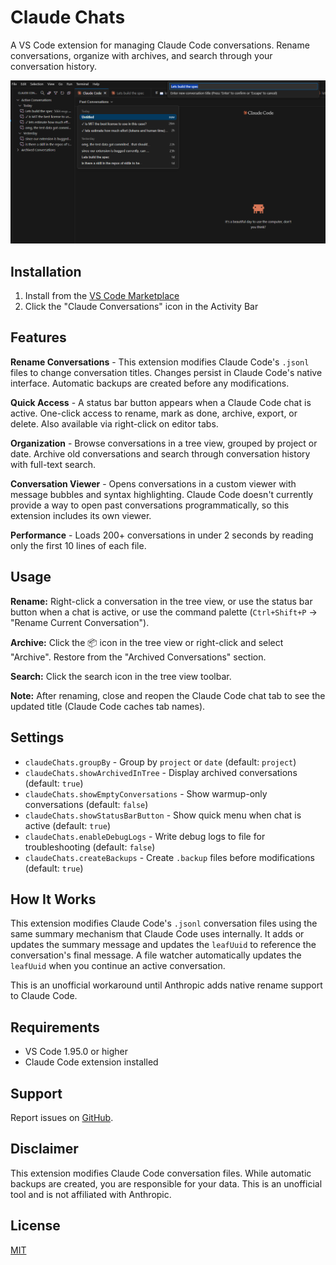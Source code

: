 # Claude Chats

A VS Code extension for managing Claude Code conversations. Rename conversations, organize with archives, and search through your conversation history.

![Claude Chats Extension](docs/images/in-action.png)

## Installation

1. Install from the [VS Code Marketplace](https://marketplace.visualstudio.com/items?itemName=AlexZanfir.claude-chats)
2. Click the "Claude Conversations" icon in the Activity Bar

## Features

**Rename Conversations** - This extension modifies Claude Code's `.jsonl` files to change conversation titles. Changes persist in Claude Code's native interface. Automatic backups are created before any modifications.

**Quick Access** - A status bar button appears when a Claude Code chat is active. One-click access to rename, mark as done, archive, export, or delete. Also available via right-click on editor tabs.

**Organization** - Browse conversations in a tree view, grouped by project or date. Archive old conversations and search through conversation history with full-text search.

**Conversation Viewer** - Opens conversations in a custom viewer with message bubbles and syntax highlighting. Claude Code doesn't currently provide a way to open past conversations programmatically, so this extension includes its own viewer.

**Performance** - Loads 200+ conversations in under 2 seconds by reading only the first 10 lines of each file.

## Usage

**Rename:** Right-click a conversation in the tree view, or use the status bar button when a chat is active, or use the command palette (`Ctrl+Shift+P` → "Rename Current Conversation").

**Archive:** Click the 📦 icon in the tree view or right-click and select "Archive". Restore from the "Archived Conversations" section.

**Search:** Click the search icon in the tree view toolbar.

**Note:** After renaming, close and reopen the Claude Code chat tab to see the updated title (Claude Code caches tab names).

## Settings

- `claudeChats.groupBy` - Group by `project` or `date` (default: `project`)
- `claudeChats.showArchivedInTree` - Display archived conversations (default: `true`)
- `claudeChats.showEmptyConversations` - Show warmup-only conversations (default: `false`)
- `claudeChats.showStatusBarButton` - Show quick menu when chat is active (default: `true`)
- `claudeChats.enableDebugLogs` - Write debug logs to file for troubleshooting (default: `false`)
- `claudeChats.createBackups` - Create `.backup` files before modifications (default: `true`)

## How It Works

This extension modifies Claude Code's `.jsonl` conversation files using the same summary mechanism that Claude Code uses internally. It adds or updates the summary message and updates the `leafUuid` to reference the conversation's final message. A file watcher automatically updates the `leafUuid` when you continue an active conversation.

This is an unofficial workaround until Anthropic adds native rename support to Claude Code.

## Requirements

- VS Code 1.95.0 or higher
- Claude Code extension installed

## Support

Report issues on [GitHub](https://github.com/AlexZan/claude-chats/issues).

## Disclaimer

This extension modifies Claude Code conversation files. While automatic backups are created, you are responsible for your data. This is an unofficial tool and is not affiliated with Anthropic.

## License

[MIT](LICENSE)
